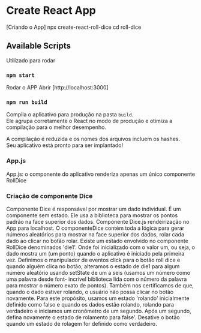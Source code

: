 #  Create React App

[Criando o App] npx create-react-roll-dice
cd roll-dice

## Available Scripts

Utilizado para rodar 

### `npm start`

Rodar o APP
Abrir [http://localhost:3000]

### `npm run build`

Compila o aplicativo para produção na pasta `build`.\
Ele agrupa corretamente o React no modo de produção e otimiza a compilação para o melhor desempenho.

A compilação é reduzida e os nomes dos arquivos incluem os hashes.\
Seu aplicativo está pronto para ser implantado!


### App.js 

App.js: o componente do aplicativo renderiza apenas um único componente RollDice

### Criação de componente Dice

Componente Dice é responsável por mostrar um dado individual. É um componente sem estado. Ele usa a biblioteca  para mostrar os pontos padrão na face superior dos dados.
Componente Dice.js rendeirização no App para  localhost.
O componenteDice contém toda a lógica para gerar números aleatórios para mostrar na face superior dos dados, rolar cada dado ao clicar no botão rolar. 
Existe um estado envolvido no componente RollDice denominados 'die1'. Onde foi inicializado com o valor um, ou seja, o dado mostra um (um ponto) quando o aplicativo é iniciado pela primeira vez. 
Definimos o manipulador de eventos click para o botão roll dice e quando alguém clica no botão, alteramos o estado de die1 para algum número aleatório usando setState de um a seis (usamos um número como uma palavra desde font- incrível biblioteca lida com o número da palavra para mostrar o número exato de pontos). 
Também nos certificamos de que, quando o dado estiver rolando, o usuário não possa clicar no botão novamente. Para este propósito, usamos um estado 'rolando' inicialmente definido como falso e quando os dados estão rolando, rolando para verdadeiro e iniciamos um cronômetro de um segundo. Após um segundo, defina novamente o estado de rolamento para false'. Desative o botão quando um estado de rolagem for definido como verdadeiro.
